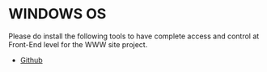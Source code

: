WINDOWS OS
==========

Please do install the following tools to have complete access and control
at Front-End level for the WWW site project.

* [Github](/windows-os/github)
